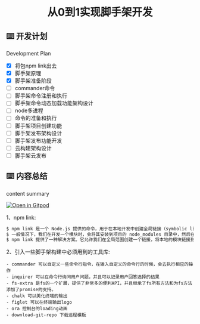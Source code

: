 <h1 align="center">从0到1实现脚手架开发</h1>

## ⌨️ 开发计划

Development Plan

- [x] 将包npm link出去
- [x] 脚手架原理
- [x] 脚手架准备阶段
- [ ] commander命令
- [ ] 脚手架命令注册和执行
- [ ] 脚手架命令动态加载功能架构设计
- [ ] node多进程
- [ ] 命令的准备和执行
- [ ] 脚手架项目创建功能
- [ ] 脚手架发布架构设计
- [ ] 脚手架发布功能开发
- [ ] 云构建架构设计
- [ ] 脚手架云发布

## ⌨️ 内容总结

content summary

[![Open in Gitpod](https://gitpod.io/button/open-in-gitpod.svg)](https://gitpod.io/#https://github.com/ant-design/ant-design)

1、npm link:

```bash
$ npm link 是一个 Node.js 提供的命令，用于在本地开发中创建全局链接（symbolic link）来测试和调试本地模块
$ 一般情况下，我们在开发一个模块时，会将其安装到项目的 node_modules 目录中，然后在代码中通过 require 或 import 来引用该模块
$ npm link 提供了一种解决方案。它允许我们在全局范围创建一个链接，将本地的模块链接到全局 node_modules 目录中，从而可以直接在项目中使用本地模块的最新版本，而无需每次重新安装
```

2、引入一些脚手架构建中必须用到的工具库:

```
- commander 可以自定义一些命令行指令，在输入自定义的命令行的时候，会去执行相应的操作
- inquirer 可以在命令行询问用户问题，并且可以记录用户回答选择的结果
- fs-extra 是fs的一个扩展，提供了非常多的便利API，并且继承了fs所有方法和为fs方法添加了promise的支持。
- chalk 可以美化终端的输出
- figlet 可以在终端输出logo
- ora 控制台的loading动画
- download-git-repo 下载远程模板
```

